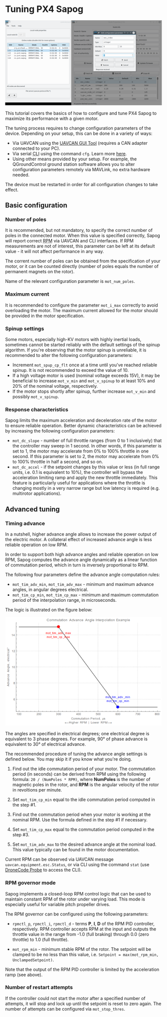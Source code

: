 # Tuning PX4 Sapog

<img src="uavcan_gui_tool_setting_esc_index.png" title="Editing configuration parameters using UAVCAN GUI Tool" class="thumbnail">

This tutorial covers the basics of how to configure and tune PX4 Sapog to maximize its performance with a given motor.

The tuning process requires to change configuration parameters of the device.
Depending on your setup, this can be done in a variety of ways:

* Via UAVCAN using the [UAVCAN GUI Tool](https://github.com/UAVCAN/gui_tool)
(requires a CAN adapter connected to your PC).
* Via serial <abbr title="Command Line Interface">CLI</abbr> using the command `cfg`.
Learn more [here](/sapog#Serial_CLI).
* Using other means provided by your setup.
For example, the QGroundControl ground station software allows you to alter configuration parameters remotely
via MAVLink, no extra hardware needed.

<info>
The device must be restarted in order for all configuration changes to take effect.
</info>

## Basic configuration

### Number of poles

It is recommended, but not mandatory, to specify the correct number of poles in the connected motor.
When this value is specified correctly,
Sapog will report correct <abbr title="Revolutions Per Minute">RPM</abbr> via UAVCAN and CLI interfaces.
If RPM measurements are not of interest, this parameter can be left at its default value -
it will not affect performance in any way.

The corrent number of poles can be obtained from the specification of your motor,
or it can be counted directly (number of poles equals the number of permanent magnets on the rotor).

Name of the relevant configuration parameter is `mot_num_poles`.

### Maximum current

It is recommended to configure the parameter `mot_i_max` correctly to avoid overloading the motor.
The maximum current allowed for the motor should be provided in the motor specification.

### Spinup settings

Some motors, especially high-KV motors with highly inertial loads, sometimes
cannot be started reliably with the default settings of the spinup algorithm.
If you're observing that the motor spinup is unreliable, it is recommended to
alter the following configuration parameters:

* Increment `mot_spup_cp_flt` once at a time until you've reached reliable spinup.
It is not recommended to exceed the value of 10.
* If a high voltage motor is used (nominal voltage exceeds 15V), it may be beneficial to
increase `mot_v_min` and `mot_v_spinup` to at least 10% and 20% of the nominal voltage,
respectively.
* If the motor stops shortly after spinup, further increase `mot_v_min` and possibly `mot_v_spinup`.

### Response characteristics

Sapog limits the maximum acceleration and deceleration rate of the motor to ensure reliable operation.
Better dynamic characteristics can be achieved by increasing the following configuration parameters:

* `mot_dc_slope` - number of full throttle ranges (from 0 to 1 inclusively) that the controller may
sweep in 1 second. In other words, if this parameter is set to 1, the motor may accelerate from
0% to 100% throttle in one second. If this parameter is set to 2, the motor may accelerate from
0% to 100% throttle in half a second, and so on.
* `mot_dc_accel` - if the setpoint changes by this value or less (in full range units, i.e. 0.1 is equivalent to 10%),
the controller will bypass the acceleration limiting ramp and apply the new throttle immediately.
This feature is particularly useful for applications where the throttle is changing mostly in a
very narrow range but low latency is required (e.g. multirotor applications).

## Advanced tuning

### Timing advance

In a nutshell, higher advance angle allows to increase the power output of the electric motor.
A collateral effect of increased advance angle is less reliable operation on low RPM.

In order to support both high advance angles and reliable operation on low RPM,
Sapog computes the advance angle dynamically as a linear function of commutation period,
which in turn is inversely proportional to RPM.

The following four parameters define the advance angle computation rules:

* `mot_tim_adv_min`, `mot_tim_adv_max` - minimum and maximum advance angles, in angular degrees electrical.
* `mot_tim_cp_min`,  `mot_tim_cp_max` - minimum and maximum commutation period of the interpolation range, in microseconds.

The logic is illustrated on the figure below:

<img src="timing_advance_interpolation.png" title="Timing advance interpolation logic">

The angles are specified in electrical degrees; one electrical degree is equivalent to 3 phase degrees.
For example, 90&deg; of phase advance is equivalent to 30&deg; of electrical advance.

The recommended procedure of tuning the advance angle settings is defined below.
You may skip it if you know what you're doing.

1. Find out the idle commutation period of your motor.
The commutation period (in seconds) can be derived from RPM using the following formula: `20 / (NumPoles * RPM)`,
where **NumPoles** is the number of magnetic poles in the rotor,
and **RPM** is the angular velocity of the rotor in revoltions per minute.

2. Set `mot_tim_cp_min` equal to the idle commutation period computed in the step #1.

3. Find out the commutation period when your motor is working at the nominal RPM.
Use the formula defined in the step #1 if necessary.

4. Set `mot_tim_cp_max` equal to the commutation period computed in the step #3.

5. Set `mot_tim_adv_max` to the desired advance angle at the nominal load.
This value typically can be found in the motor documentation.

Current RPM can be observed via UAVCAN message `uavcan.equipment.esc.Status`,
or via CLI using the command `stat` (use [DroneCode Probe](/dronecode_probe) to access the CLI).

### RPM governor mode

Sapog implements a closed-loop RPM control logic that can be used to maintain constant RPM of the rotor
under varying load.
This mode is especially useful for variable pitch propeller drives.

The RPM governor can be configured using the following parameters:

* `rpmctl_p`, `rpmctl_i`, `rpmctl_d` - terms **P**, **I**, **D** of the RPM PID controller, respectively.
RPM controller accepts RPM at the input and outputs the throttle value in the range
from -1.0 (full braking) through 0.0 (zero throttle) to 1.0 (full throttle).

* `mot_rpm_min` - minimum stable RPM of the rotor.
The setpoint will be clamped to be no less than this value, i.e. `Setpoint = max(mot_rpm_min, UnclampedSetpoint)`.

Note that the output of the RPM PID controller is limited by the acceleration ramp (see above).

### Number of restart attempts

If the controller could not start the motor after a specified number of attempts,
it will stop and lock up until the setpoint is reset to zero again.
The number of attempts can be configured via `mot_stop_thres`.
